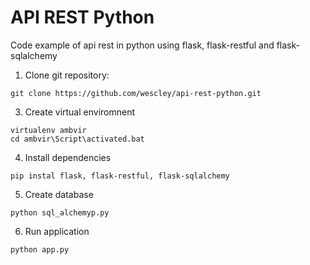 # API REST Python
Code example of api rest in python using flask, flask-restful and flask-sqlalchemy

1. Clone git repository:
```
git clone https://github.com/wescley/api-rest-python.git
```

3. Create virtual enviromnent
```
virtualenv ambvir
cd ambvir\Script\activated.bat
```

4. Install dependencies
```
pip instal flask, flask-restful, flask-sqlalchemy
```

5. Create database
```
python sql_alchemyp.py
```

6. Run application
```
python app.py
```
